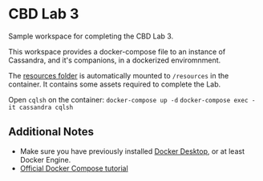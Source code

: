 # CBD Lab 3

Sample workspace for completing the CBD Lab 3.

This workspace provides a docker-compose file to an instance of Cassandra, and it's companions, in a dockerized enviromnment.

The [resources folder](resources) is automatically mounted to `/resources` in the container.
It contains some assets required to complete the Lab.

Open `cqlsh` on the container:
`docker-compose up -d`
`docker-compose exec -it cassandra cqlsh`

## Additional Notes

* Make sure you have previously installed [Docker Desktop](https://docs.docker.com/desktop/), or at least Docker Engine.
* [Official Docker Compose tutorial](https://docs.docker.com/compose/gettingstarted/)
